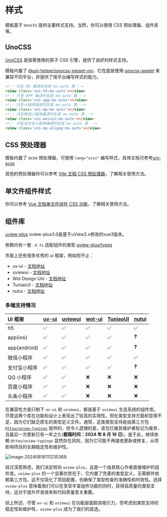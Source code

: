 # 样式

模板基于 `UnoCSS` 提供主要样式支持。当然，你可以使用 CSS 预处理器、组件库等。

## UnoCSS

[UnoCSS](https://unocss.dev/) 是按需使用的原子 CSS 引擎，提供了良好的样式支持。

模板内置了 [@uni-helper/unocss-preset-uni](https://github.com/uni-helper/unocss-preset-uni)，它在底层使用 [unocss-applet](https://github.com/unocss-applet/unocss-applet) 来兼容不同平台，并提供了按平台编写样式的能力。

```html
<!-- 只在 H5 编译时生成 mx-auto 类 -->
<view class='uni-h5:mx-auto'></view>
<!-- 只在 APP 编译时生成 mx-auto 类 -->
<view class='uni-app:mx-auto'></view>
<!-- 只在小程序编译时生成 mx-auto 类 -->
<view class='uni-mp:mx-auto'></view>
<!-- 只在微信小程序编译时生成 mx-auto 类 -->
<view class='uni-weixin:mx-auto'></view>
<!-- 只在支付宝小程序编译时生成 mx-auto 类 -->
<view class='uni-mp-alipay:mx-auto'></view>
```

## CSS 预处理器

模板内置了 scss 预处理器，可使用 `lang="scss"` 编写样式，具体文档可参考[uni-scss](https://zh.uniapp.dcloud.io/collocation/uni-scss.html)

其他的预处理器你可以参考 [Vite 文档 CSS 预处理器](https://cn.vitejs.dev/guide/features.html#css-pre-processors)，了解相关使用方法。

## 单文件组件样式

你可以参考 [Vue 文档单文件组件 CSS 功能](https://cn.vuejs.org/api/sfc-css-features.html)，了解相关使用方法。

## 组件库

[uview-plus](https://github.com/ijry/uview-plus) uview-plus3.0是基于uView2.x修改的vue3版本。

依赖内有一套 `.d.ts` 适配组件的类型 [uview-plus/types](https://github.com/ijry/uview-plus/tree/master/src/uni_modules/uview-plus/types)

市面上还有很多优秀的 ui 框架，例如但不止：

- uv-ui - [文档地址](https://www.uvui.cn/)
- uviewui - [文档地址](https://www.uviewui.com/)
- Wot Design Uni - [文档地址](https://wot-design-uni.netlify.app/)
- TuniaoUI - [文档地址](https://vue3.tuniaokj.com/zh-CN/)
- nutui - [文档地址](https://nutui-uniapp.netlify.app/)

### 多端支持情况

| UI 框架      | [uv-ui](https://www.uvui.cn/) | [uviewui](https://www.uviewui.com/) | [wot-ui](https://wot-design-uni.netlify.app/) | [TuniaoUI](https://vue3.tuniaokj.com/) | [nutui](https://nutui-uniapp.netlify.app/) |
| :----------- | :---- | :------ | :----- | :------- | ----- |
| h5           | ✅     | ✅       | ✅      | ✅        | ✅     |
| app(ios)     | ✅     | ✅       | ✅      | ✅        | ❓     |
| app(android) | ✅     | ✅       | ✅      | ✅        | ❓     |
| 微信小程序   | ✅     | ✅       | ✅      | ✅        | ✅     |
| 支付宝小程序 | ✅     | ✅       | ✅      | ✅        | ❓     |
| QQ 小程序    | ✅     | ✅       | ❌      | ❌        | ❌     |
| 百度小程序   | ✅     | ✅       | ❌      | ❌        | ❌     |
| 头条小程序   | ✅     | ✅       | ❌      | ❌        | ❌     |

在兼容性方面只剩下 `uv-ui` 和 `uviewui`，都是基于 `uviewui` 生态系统的组件库。尽管这两个库在功能和设计上表现出了较高的实用性，但在类型支持方面却显得不足，因为它们缺乏原生的类型定义文件。通常，这类类型支持是由第三方包 [`@ttou/uview-typings`](https://www.npmjs.com/package/@ttou/uview-typings) 提供的，但令人遗憾的是，该包已被其维护者标记为废弃，且最后一次更新已有一年之久(**截稿时间：2024 年 8 月 16 日**)。鉴于此，继续依赖 `@ttou/uview-typings` 显然存在风险，因为它可能不再接收更新或修复，从而影响项目的长期稳定性和维护性。

![image-20240816111235368](https://upic.fassr.com/uPic/2024-08-16/11:12:38-aGukXA_image-20240816111235368.png)

经过深思熟虑，我们决定转向 `uview-plus`，这是一个由其核心作者直接维护的组件库。`uview-plus` 的一个显著优势在于，它内置了完善的类型定义，无需额外依赖第三方包，这不仅简化了项目配置，也确保了类型检查的准确性和时效性。选择 `uview-plus` 意味着我们可以在享受丰富组件功能的同时，获得高质量的类型支持，这对于提升开发效率和代码质量至关重要。

综上所述，尽管 `uv-ui` 和 `uviewui` 在功能层面颇具吸引力，但考虑到类型支持的稳定性和维护性，`uview-plus` 成为了我们的首选。


[//]: # (TODO：备选 ui 库)
[//]: # (如果你司不需要考虑其他平台.....)
